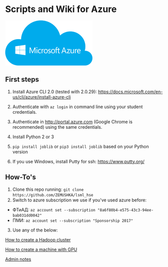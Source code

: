 # Scripts and Wiki for Azure

![](docs/azure_logo.png)

## First steps
1. Install Azure CLI 2.0 (tested with 2.0.29):
https://docs.microsoft.com/en-us/cli/azure/install-azure-cli

2. Authenticate with `az login` in command line using your student credentials.

3. Authenticate in http://portal.azure.com (Google Chrome is recommended) using the same credentials.

4. Install Python 2 or 3

5. `pip install joblib` or `pip3 install joblib` based on your Python version

6. If you use Windows, install Putty for ssh: https://www.putty.org/

## How-To's
1. Clone this repo running: `git clone https://github.com/ZEMUSHKA/lsml_hse`
2. Switch to azure subscription we use if you've used azure before:
- ФТиАД: `az account set --subscription "8a6f80b4-e575-43c3-94ee-bab031dd0042"`
- ПМИ: `az account set --subscription "Sponsorship 2017"`
3. Use any of the below:

[How to create a Hadoop cluster](docs/CREATE_CLUSTER.md)

[How to create a machine with GPU](docs/CREATE_GPU.md)

[Admin notes](docs/ADMIN.md)
